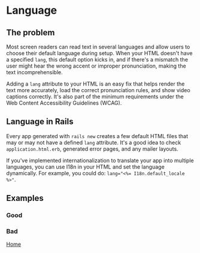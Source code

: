 # Language

## The problem
Most screen readers can read text in several languages and allow users to choose their default language during setup. When your HTML doesn't have a specified `lang`, this default option kicks in, and if there's a mismatch the user might hear the wrong accent or improper pronunciation, making the text incomprehensible.

Adding a `lang` attribute to your HTML is an easy fix that helps render the text more accurately, load the correct pronunciation rules, and show video captions correctly. It's also part of the minimum requirements under the Web Content Accessibility Guidelines (WCAG).

## Language in Rails
Every app generated with `rails new` creates a few default HTML files that may or may not have a defined `lang` attribute. It's a good idea to check `application.html.erb`, generated error pages, and any mailer layouts.

If you've implemented internationalization to translate your app into multiple languages, you can use I18n in your HTML and set the language dynamically. For example, you could do: `lang="<%= I18n.default_locale %>"`.

## Examples

### Good
### Bad

[Home](https://metamoni.github.io/a11y-on-rails/)
